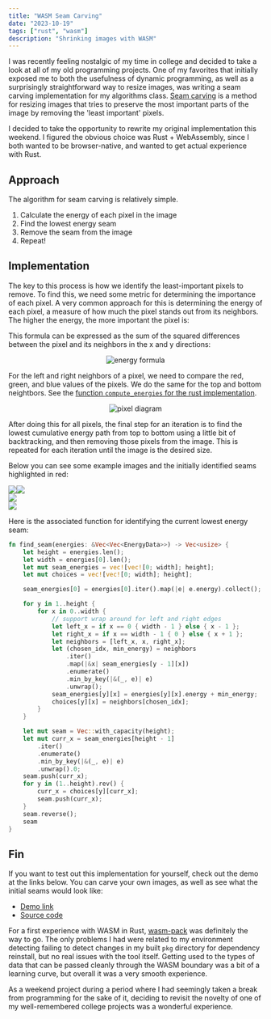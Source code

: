 ```yaml
---
title: "WASM Seam Carving"
date: "2023-10-19"
tags: ["rust", "wasm"]
description: "Shrinking images with WASM"
---
```


I was recently feeling nostalgic of my time in college and decided to take a look at all of my old programming projects. One of my favorites that initially exposed me to both the usefulness of dynamic programming, as well as a surprisingly straightforward way to resize images, was writing a seam carving implementation for my algorithms class. [Seam carving](https://en.wikipedia.org/wiki/Seam_carving) is a method for resizing images that tries to preserve the most important parts of the image by removing the 'least important' pixels.

I decided to take the opportunity to rewrite my original implementation this weekend. I figured the obvious choice was Rust + WebAssembly, since I both wanted to be browser-native, and wanted to get actual experience with Rust.

## Approach

The algorithm for seam carving is relatively simple. 

1. Calculate the energy of each pixel in the image
2. Find the lowest energy seam
3. Remove the seam from the image
4. Repeat!

## Implementation

The key to this process is how we identify the least-important pixels to remove. To find this, we need some metric for determining the importance of each pixel. A very common approach for this is determining the energy of each pixel, a measure of how much the pixel stands out from its neighbors. The higher the energy, the more important the pixel is:

This formula can be expressed as the sum of the squared differences between the pixel and its neighbors in the x and y directions:

<p align="center">
    <img src="energy-formulas.png" alt="energy formula" />
</p>

For the left and right neighbors of a pixel, we need to compare the red, green, and blue values of the pixels. We do the same for the top and bottom neightbors. See the [function `compute_energies` for the rust implementation](https://github.com/trevorstenson/rust-seam-carving/blob/main/src/lib.rs#L38).

<p align="center">
    <img src="pixel-squares.png" alt="pixel diagram" />
</p>

After doing this for all pixels, the final step for an iteration is to find the lowest cumulative energy path from top to bottom using a little bit of backtracking, and then removing those pixels from the image. This is repeated for each iteration until the image is the desired size.

Below you can see some example images and the initially identified seams highlighted in red:

<div align="center" style="display: flex; flex-direction: row;">
    <img src="fjord_orig.jpeg"/>
    <img src="fjord_marked.png"/>
</div>
<div align="center" style="display: flex; flex-direction: column;">
    <img src="plane_orig.jpeg"/>
    <img src="plane_marked.png"/>
</div>

Here is the associated function for identifying the current lowest energy seam:

```rust
fn find_seam(energies: &Vec<Vec<EnergyData>>) -> Vec<usize> {
    let height = energies.len();
    let width = energies[0].len();
    let mut seam_energies = vec![vec![0; width]; height];
    let mut choices = vec![vec![0; width]; height];

    seam_energies[0] = energies[0].iter().map(|e| e.energy).collect();

    for y in 1..height {
        for x in 0..width {
            // support wrap around for left and right edges
            let left_x = if x == 0 { width - 1 } else { x - 1 };
            let right_x = if x == width - 1 { 0 } else { x + 1 };
            let neighbors = [left_x, x, right_x];
            let (chosen_idx, min_energy) = neighbors
                .iter()
                .map(|&x| seam_energies[y - 1][x])
                .enumerate()
                .min_by_key(|&(_, e)| e)
                .unwrap();
            seam_energies[y][x] = energies[y][x].energy + min_energy;
            choices[y][x] = neighbors[chosen_idx];
        }
    }

    let mut seam = Vec::with_capacity(height);
    let mut curr_x = seam_energies[height - 1]
        .iter()
        .enumerate()
        .min_by_key(|&(_, e)| e)
        .unwrap().0;
    seam.push(curr_x);
    for y in (1..height).rev() {
        curr_x = choices[y][curr_x];
        seam.push(curr_x);
    }
    seam.reverse();
    seam
}
```

## Fin

If you want to test out this implementation for yourself, check out the demo at the links below. You can carve your own images, as well as see what the initial seams would look like:

- [Demo link](https://wasmseamcarving--trevorstenson.repl.co/)
- [Source code](https://github.com/trevorstenson/rust-seam-carving)

For a first experience with WASM in Rust, [wasm-pack](https://github.com/rustwasm/wasm-pack) was definitely the way to go. The only problems I had were related to my environment detecting failing to detect changes in my built `pkg` directory for dependency reinstall, but no real issues with the tool itself. Getting used to the types of data that can be passed cleanly through the WASM boundary was a bit of a learning curve, but overall it was a very smooth experience.

As a weekend project during a period where I had seemingly taken a break from programming for the sake of it, deciding to revisit the novelty of one of my well-remembered college projects was a wonderful experience.